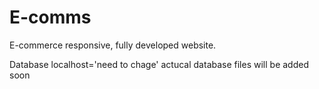 # E-comms
E-commerce responsive, fully developed website. 

Database localhost='need to chage'
actucal database files will be added soon
